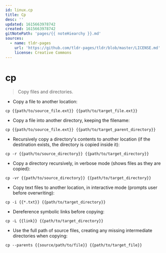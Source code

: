 ```yaml
---
id: linux.cp
title: Cp
desc: ''
updated: 1615663978742
created: 1615663978742
gitNotePath: 'pages/{{ noteHiearchy }}.md'
sources:
  - name: tldr-pages
    url: 'https://github.com/tldr-pages/tldr/blob/master/LICENSE.md'
    license: Creative Commons
---
```

# cp

> Copy files and directories.

- Copy a file to another location:

`cp {{path/to/source_file.ext}} {{path/to/target_file.ext}}`

- Copy a file into another directory, keeping the filename:

`cp {{path/to/source_file.ext}} {{path/to/target_parent_directory}}`

- Recursively copy a directory's contents to another location (if the destination exists, the directory is copied inside it):

`cp -r {{path/to/source_directory}} {{path/to/target_directory}}`

- Copy a directory recursively, in verbose mode (shows files as they are copied):

`cp -vr {{path/to/source_directory}} {{path/to/target_directory}}`

- Copy text files to another location, in interactive mode (prompts user before overwriting):

`cp -i {{*.txt}} {{path/to/target_directory}}`

- Dereference symbolic links before copying:

`cp -L {{link}} {{path/to/target_directory}}`

- Use the full path of source files, creating any missing intermediate directories when copying:

`cp --parents {{source/path/to/file}} {{path/to/target_file}}`

